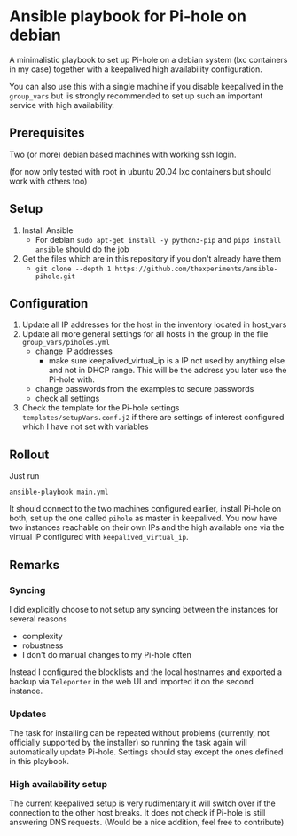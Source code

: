# Ansible playbook for Pi-hole on debian

A minimalistic playbook to set up Pi-hole on a debian system (lxc containers in my case) together with a keepalived high availability configuration.

You can also use this with a single machine if you disable keepalived in the ```group_vars``` but iis strongly recommended to set up such an important service with high availability.

## Prerequisites

Two (or more) debian based machines with working ssh login. 

(for now only tested with root in ubuntu 20.04 lxc containers but should work with others too)

## Setup

1. Install Ansible
    * For debian ```sudo apt-get install -y python3-pip``` and ```pip3 install ansible``` should do the job
2. Get the files which are in this repository if you don't already have them
    * ```git clone --depth 1 https://github.com/thexperiments/ansible-pihole.git```

## Configuration

1. Update all IP addresses for the host in the inventory located in host_vars
2. Update all more general settings for all hosts in the group in the file ```group_vars/piholes.yml```
    * change IP addresses
      * make sure keepalived_virtual_ip is a IP not used by anything else and not in DHCP range. This will be the address you later use the Pi-hole with.
    * change passwords from the examples to secure passwords
    * check all settings
3. Check the template for the Pi-hole settings ```templates/setupVars.conf.j2``` if there are settings of interest configured which I have not set with variables

## Rollout

Just run 

```ansible-playbook main.yml```

It should connect to the two machines configured earlier, install Pi-hole on both, set up the one called ```pihole``` as master in keepalived. You now have two instances reachable on their own IPs and the high available one via the virtual IP configured with ```keepalived_virtual_ip```.

## Remarks

### Syncing

I did explicitly choose to not setup any syncing between the instances for several reasons

* complexity
* robustness
* I don't do manual changes to my Pi-hole often

Instead I configured the blocklists and the local hostnames and exported a backup via ```Teleporter``` in the web UI and imported it on the second instance.

### Updates

The task for installing can be repeated without problems (currently, not officially supported by the installer) so running the task again will automatically update Pi-hole. Settings should stay except the ones defined in this playbook.

### High availability setup

The current keepalived setup is very rudimentary it will switch over if the connection to the other host breaks. It does not check if Pi-hole is still answering DNS requests. (Would be a nice addition, feel free to contribute)
